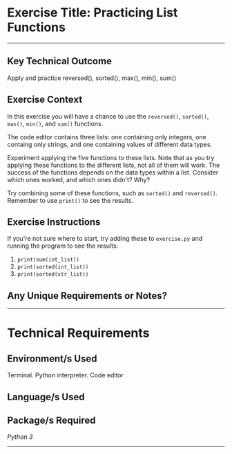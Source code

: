 # Exercise Title: Practicing List Functions
---
## Key Technical Outcome
Apply and practice reversed(), sorted(), max(), min(), sum()


## Exercise Context
In this exercise you will have a chance to use the `reversed()`, `sorted()`, `max()`, `min()`, and `sum()` functions.

The code editor contains three lists: one containing only integers, one containg only strings, and one containing values of different data types.

Experiment applying the five functions to these lists. Note that as you try applying these functions to the different lists, not all of them will work. The success of the functions depends on the data types within a list. Consider which ones worked, and which ones didn't? Why?

Try combining some of these functions, such as `sorted()` and `reversed()`. Remember to use `print()` to see the results.

## Exercise Instructions
If you're not sure where to start, try adding these to <code>exercise.py</code> and running the program to see the results:
1. `print(sum(int_list))`
2. `print(sorted(int_list))`
3. `print(sorted(str_list))`

## Any Unique Requirements or Notes?

---
# Technical Requirements
<em><strong></strong></em>

## Environment/s Used
Terminal. Python interpreter. Code editor

## Language/s Used
<em></em>

## Package/s Required
<em>Python 3</em>

---
